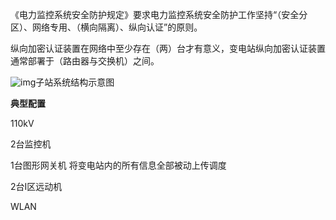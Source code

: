 《电力监控系统安全防护规定》要求电力监控系统安全防护工作坚持“（安全分区）、网络专用、（横向隔离）、纵向认证”的原则。

纵向加密认证装置在网络中至少存在（两）台才有意义，变电站纵向加密认证装置通常部署于（路由器与交换机）之间。

![img](file:///C:\Users\yuri\AppData\Local\Temp\ksohtml22920\wps297.png)子站系统结构示意图

 

**典型配置**

110kV

2台监控机

1台图形网关机 将变电站内的所有信息全部被动上传调度

2台I区远动机

 

WLAN